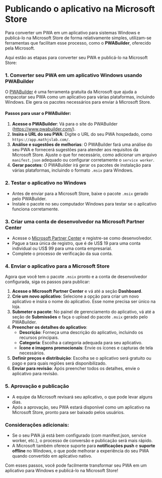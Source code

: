 # Publicando o aplicativo na Microsoft Store

Para converter um PWA em um aplicativo para sistemas Windows e publicá-lo na
Microsoft Store de forma relativamente simples, utilizam-se ferramentas que
facilitam esse processo, como o **PWABuilder**, oferecido pela Microsoft.

Aqui estão as etapas para converter seu PWA e publicá-lo na Microsoft Store:

### 1. **Converter seu PWA em um aplicativo Windows usando PWABuilder**

O [PWABuilder](https://www.pwabuilder.com/) é uma ferramenta gratuita da
Microsoft que ajuda a empacotar seu PWA como um aplicativo para várias
plataformas, incluindo Windows. Ele gera os pacotes necessários para enviar à
Microsoft Store.

#### Passos para usar o PWABuilder:

1. **Acesse o PWABuilder**: Vá para o site do PWABuilder
   (https://www.pwabuilder.com/).
2. **Insira o URL do seu PWA**: Digite o URL do seu PWA hospedado, como
   `https://app.mathjslab.com/`.
3. **Análise e sugestões de melhorias**: O PWABuilder fará uma análise do seu
   PWA e fornecerá sugestões para atender aos requisitos da Microsoft Store.
   Ajuste o que for necessário, como adicionar um arquivo `manifest.json`
   adequado ou configurar corretamente o `service worker`.
4. **Gerar pacotes**: O PWABuilder irá gerar os pacotes de instalação para
   várias plataformas, incluindo o formato `.msix` para Windows.

### 2. **Testar o aplicativo no Windows**

- Antes de enviar para a Microsoft Store, baixe o pacote `.msix` gerado pelo
  PWABuilder.
- Instale o pacote no seu computador Windows para testar se o aplicativo
  funciona corretamente.

### 3. **Criar uma conta de desenvolvedor na Microsoft Partner Center**

- Acesse o [Microsoft Partner Center](https://partner.microsoft.com/) e
  registre-se como desenvolvedor.
- Pague a taxa única de registro, que é de US$ 19 para uma conta individual ou
  US$ 99 para uma conta empresarial.
- Complete o processo de verificação da sua conta.

### 4. **Enviar o aplicativo para a Microsoft Store**

Agora que você tem o pacote `.msix` pronto e a conta de desenvolvedor
configurada, siga os passos para publicar:

1. **Acesse o Microsoft Partner Center** e vá até a seção **Dashboard**.
2. **Crie um novo aplicativo**: Selecione a opção para criar um novo aplicativo
   e insira o nome do aplicativo. Esse nome precisa ser único na loja.
3. **Submeter o pacote**: No painel de gerenciamento do aplicativo, vá até a
   seção de **Submissões** e faça o upload do pacote `.msix` gerado pelo
   PWABuilder.
4. **Preencher os detalhes do aplicativo**:
    - **Descrição**: Forneça uma descrição do aplicativo, incluindo os recursos
      principais.
    - **Categoria**: Escolha a categoria adequada para seu aplicativo.
    - **Ícone e imagens promocionais**: Envie os ícones e capturas de tela
      necessários.
5. **Definir preços e distribuição**: Escolha se o aplicativo será gratuito ou
   pago e para quais regiões será disponibilizado.
6. **Enviar para revisão**: Após preencher todos os detalhes, envie o
   aplicativo para revisão.

### 5. **Aprovação e publicação**

- A equipe da Microsoft revisará seu aplicativo, o que pode levar alguns dias.
- Após a aprovação, seu PWA estará disponível como um aplicativo na Microsoft
  Store, pronto para ser baixado pelos usuários.

### Considerações adicionais:

- Se o seu PWA já está bem configurado (com manifest.json, service worker,
  etc.), o processo de conversão e publicação será mais rápido.
- A Microsoft também oferece suporte para **notificações push** e **suporte
  offline** no Windows, o que pode melhorar a experiência do seu PWA quando
  convertido em aplicativo nativo.

Com esses passos, você pode facilmente transformar seu PWA em um aplicativo
para Windows e publicá-lo na Microsoft Store!
